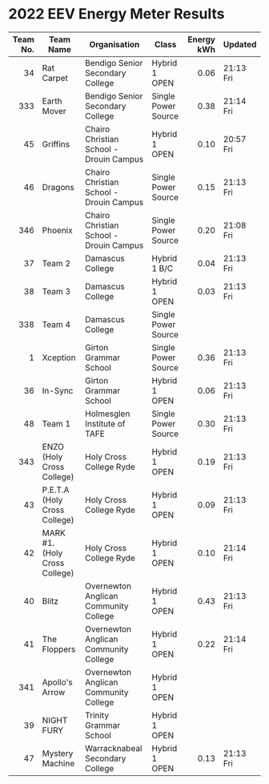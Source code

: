 # 2022 EEV Energy Meter Results
|Team No.|Team Name|Organisation|Class|Energy kWh|Updated|
|---:|---|---|---|---:|---|
|34|Rat Carpet|Bendigo Senior Secondary College|Hybrid 1 OPEN|0.06|21:13 Fri|
|333|Earth Mover|Bendigo Senior Secondary College|Single Power Source|0.38|21:14 Fri|
|45|Griffins|Chairo Christian School - Drouin Campus|Hybrid 1 OPEN|0.10|20:57 Fri|
|46|Dragons|Chairo Christian School - Drouin Campus|Single Power Source|0.15|21:13 Fri|
|346|Phoenix|Chairo Christian School - Drouin Campus|Single Power Source|0.20|21:08 Fri|
|37|Team 2|Damascus College|Hybrid 1 B/C|0.04|21:13 Fri|
|38|Team 3|Damascus College|Hybrid 1 OPEN|0.03|21:13 Fri|
|338|Team 4|Damascus College|Single Power Source| | |
|1|Xception|Girton Grammar School|Single Power Source|0.36|21:13 Fri|
|36|In-Sync|Girton Grammar School|Hybrid 1 OPEN|0.06|21:13 Fri|
|48|Team 1|Holmesglen Institute of TAFE|Single Power Source|0.30|21:13 Fri|
|343|ENZO (Holy Cross College)|Holy Cross College Ryde|Hybrid 1 OPEN|0.19|21:13 Fri|
|43|P.E.T.A (Holy Cross College)|Holy Cross College Ryde|Hybrid 1 OPEN|0.09|21:13 Fri|
|42|MARK #1. (Holy Cross College)|Holy Cross College Ryde|Hybrid 1 OPEN|0.10|21:14 Fri|
|40|Blitz|Overnewton Anglican Community College|Hybrid 1 OPEN|0.43|21:13 Fri|
|41|The Floppers|Overnewton Anglican Community College|Hybrid 1 OPEN|0.22|21:14 Fri|
|341|Apollo's Arrow|Overnewton Anglican Community College|Hybrid 1 OPEN| | |
|39|NIGHT FURY|Trinity Grammar School|Hybrid 1 OPEN| | |
|47|Mystery Machine|Warracknabeal Secondary College|Hybrid 1 OPEN|0.13|21:13 Fri|
